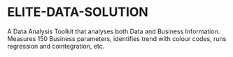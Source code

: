 # ELITE-DATA-SOLUTION
A Data Analysis Toolkit that analyses both Data and Business Information. Measures 150 Business parameters, identifies trend with colour codes, runs regression and cointegration, etc. 

<html lang="en">
<head>
    <meta charset="UTF-8">
    <meta name="viewport" content="width=device-width, initial-scale=1.0">
    <title>Analyst Toolkit</title>
    <link rel="stylesheet" href="styles.css">
    <link rel="stylesheet" href="chat.css">
    <link rel="stylesheet" href="theme.css">
    <script src="https://cdnjs.cloudflare.com/ajax/libs/PapaParse/5.3.2/papaparse.min.js"></script>
    <script src="script.js"></script>
    <script src="button-state.js"></script>
    <script type="module" src="loading.js"></script>
    <script src="https://cdnjs.cloudflare.com/ajax/libs/xlsx/0.16.9/xlsx.full.min.js"></script>
    <script type="module">
        import { 
            handleDataCleaning,
            handleAutomatedEDA,
            handleStatisticalAnalysis,
            handlePredictiveModeling,
            handleCustomVisualization
        } from './data-analysis.js';

        // Attach handlers to window for legacy script access
        window.dataHandlers = {
            handleDataCleaning,
            handleAutomatedEDA, 
            handleStatisticalAnalysis,
            handlePredictiveModeling,
            handleCustomVisualization
        };
    </script>
    <script src="https://cdn.jsdelivr.net/npm/marked/marked.min.js"></script>
    <script type="module" src="business-params.js"></script>
    <script type="module" src="expose-params.js"></script>
    <script type="module" src="business-analysis-core.js"></script>
</head>
<body>
    <div class="container" id="mainContainer">
        <h1 class="welcome-message">Hello analyst, what do you want to do today?</h1>
        <div class="columns">
            <div class="column data-column">
                <button class="tool-button" id="dataBtn">Data Analysis</button>
            </div>
            <div class="column business-column">
                <button class="tool-button" id="businessBtn">Business Analysis</button>
            </div>
        </div>
    </div>

    <div id="dataAnalysisSection" style="display: none;">
        <button id="backBtn" class="tool-button">← Back</button>
        <div class="analysis-container">
            <h2>Data Analysis Tools</h2>
            <div class="upload-section">
                <input type="file" id="fileUpload" accept=".csv,.xlsx" class="upload-input">
                <div class="or-divider">OR</div>
                <textarea id="manualData" placeholder="Paste data here..." class="data-textarea"></textarea>
            </div>
            <div class="analysis-options" id="analysisOptions">
                <div class="select-all">
                    <input type="checkbox" id="selectAll">
                    <label for="selectAll">Select All</label>
                </div>
                <div class="options-grid">
                    <div class="option-item"><input type="checkbox" id="clean"><label for="clean">Clean Data</label></div>
                    <div class="option-item"><input type="checkbox" id="eda"><label for="eda">EDA</label></div>
                    <div class="option-item"><input type="checkbox" id="stats"><label for="stats">Statistical Analysis</label></div>
                    <div class="option-item"><input type="checkbox" id="predictive"><label for="predictive">Predictive Analysis</label></div>
                    <div class="option-item"><input type="checkbox" id="exploratory"><label for="exploratory">Exploratory Analysis</label></div>
                    <div class="option-item"><input type="checkbox" id="custom-viz"><label for="custom-viz">Custom Visualization</label></div>
                    <div class="option-item custom-option">
                        <input type="text" id="customRequest" placeholder="Custom Analysis Request">
                    </div>
                </div>
                <button id="analyzeBtn" class="tool-button">Analyze Selected Options</button>
            </div>
        </div>
        <div id="outputDisplay">
            <div class="report-controls">
                <button id="downloadReport" class="download-btn">
                    Download Report
                </button>
                <button id="shareReport" class="download-btn">
                    Share Results
                </button>
            </div>
        </div>
        <div class="analysis-container" style="margin-top: 2rem;">
            <h2>Run Simulated Python-Style Analysis</h2>
            <button id="simulateAnalysis" class="tool-button">▶ Run Simulated Analysis</button>
            <div id="simulatedResults" class="output-section"></div>
            <button id="simulateDownload" style="display:none;">📥 Download Results</button>
        </div>
    </div>

    <div id="businessAnalysisSection" style="display: none;">
        <button id="businessBackBtn" class="tool-button business-back">← Back</button>
        <div class="analysis-container business-tools">
            <h2>Business Analysis Toolkit 2.0</h2>
            <div class="parameter-controls">
                <button id="openParamModal" class="open-modal-btn">📊 Select Analysis Parameters</button>
                <div class="selected-params-display" id="selectedParams"></div>
            </div>
            <div class="upload-section" style="margin-top: 1rem;">
                <input type="text" id="businessInput" 
                       placeholder="Company name, URL, or paste financial data..."
                       class="data-textarea">
                <button id="runAnalysis" class="tool-button">🚀 Perform Comprehensive Analysis</button>
            </div>
            <div id="businessOutput" class="output-section"></div>
        </div>
    </div>

    <!-- Parameter Selection Modal -->
    <div id="paramModal" class="viz-modal" style="display: none;">
        <div class="viz-controls">
            <h3>Business Analysis Parameters (150 Metrics)</h3>
            <div class="modal-controls">
                <button onclick="selectAllParams(true)" data-testid="select-all-button">Select All</button>
                <button onclick="selectAllParams(false)" data-testid="clear-all-button">Clear All</button>
                <button onclick="toggleSectionCollapse()" data-testid="toggle-sections-button">Toggle Sections</button>
                <button onclick="closeParamModal()" data-testid="apply-selections-button">Apply Selections</button>
            </div>
            <div class="param-grid" id="paramGrid">
                <!-- Categories populated dynamically from analysisCategories -->
            </div>
        </div>
    </div>

    <script src="https://cdnjs.cloudflare.com/ajax/libs/jspdf/2.5.1/jspdf.umd.min.js"></script>
    <script src="https://cdn.jsdelivr.net/npm/pptxgenjs@3.11.0/dist/pptxgen.bundle.js"></script>
    <script src="https://cdnjs.cloudflare.com/ajax/libs/exceljs/4.4.0/exceljs.min.js"></script>
    <script type="module" src="business-analysis-handlers.js"></script>
    <script type="module" src="lite-business-analysis.js"></script>
    <script type="module" src="simulated-analysis-handler.js"></script>
    <script type="module" src="analysis-button-handler.js"></script>

    <div class="theme-toggle">
        <button class="toggle-btn" onclick="toggleTheme()">
            <svg width="24" height="24" viewBox="0 0 24 24" fill="none" stroke="currentColor">
                <path d="M12 3V5M5.6 5.6L4.2 4.2M3 12H5M5.6 18.4L4.2 19.8M12 21v-2M18.4 18.4l1.4 1.4M21 12h-2M18.4 5.6l1.4-1.4"/>
                <circle cx="12" cy="12" r="4"/>
            </svg>
        </button>
    </div>
</body>
</html>

import { performBusinessAnalysis, generateExportContent } from './business-analysis-core.js';
import { showLoading, hideLoading } from './loading.js';
import { getParamName, getSelectedParamCount } from './param-utils.js';

export function initAnalysisButton() {
  const runBtn = document.getElementById('runAnalysis');
  const resultSection = document.getElementById('businessOutput');
  let selectedParams = [];
  
  // Add category count initialization
  if (!window.analysisCategories) {
    window.analysisCategories = [];
  }
  
  // Sync button state with initial selections
  updateButtonState();

  runBtn.addEventListener('click', async () => {
    try {
      validateSelection();
      showLoading(runBtn);
      
      // Perform core analysis
      const analysis = await performBusinessAnalysis(selectedParams);
      renderResults(analysis);
      setupExportHandlers();
      
    } catch (error) {
      handleError(error);
    } finally {
      hideLoading(runBtn);
    }
  });

  // Update on parameter changes
  document.addEventListener('parametersUpdated', () => {
    selectedParams = JSON.parse(localStorage.getItem('selectedMetrics') || '[]');
    updateButtonState();
  });

  // Modified button state update logic
  function updateButtonState() {
    selectedParams = JSON.parse(localStorage.getItem('selectedMetrics') || '[]');
    const count = selectedParams.length;
    
    runBtn.innerHTML = count > 0 
      ? `🚀 Analyze ${count} Selected` 
      : '🚀 Perform Analysis';
    runBtn.disabled = count === 0;
    
    // Update the visible count display
    const countDisplay = document.getElementById('selectedCount');
    if (countDisplay) {
      countDisplay.textContent = `${count} Selected`;
    }
  }

  // Add validation from user's latest code
  function validateSelection() {
    selectedParams = JSON.parse(localStorage.getItem('selectedMetrics') || '[]');
    if (!Array.isArray(selectedParams) || selectedParams.length === 0) {
      throw new Error('Please select at least one analysis category');
    }
  }

  function renderResults(analysis) {
    resultSection.innerHTML = `
      <div class="report-header">
        <h3>${analysis.overview.summary}</h3>
        <div class="report-controls">
          <button class="download-btn" id="downloadBusinessReport">📥 Download</button>
          <button class="download-btn" id="shareBusinessReport">📤 Share</button>
        </div>
      </div>
      <div class="param-grid">
        ${analysis.parameters.map(p => `
          <div class="param-card trend-${p.trend}">
            <div class="param-header">
              <span class="param-name">${getParamName(p.id)}</span>
              <span class="param-score">${p.value}</span>
            </div>
            <div class="param-details">
              <div>Benchmark: ${p.benchmark}</div>
              <div>Trend: ${p.trend}</div>
              <div class="insights">${p.insights}</div>
            </div>
          </div>
        `).join('')}
      </div>`;
  }

  function setupExportHandlers() {
    document.getElementById('downloadBusinessReport').addEventListener('click', handleDownload);
    document.getElementById('shareBusinessReport').addEventListener('click', handleShare);
  }

  function handleDownload() {
    const analysis = JSON.parse(localStorage.getItem('lastAnalysis') || '{}');
    const content = generateExportContent(analysis);
    const blob = new Blob([content], { type: 'text/plain' });
    const link = document.createElement('a');
    link.href = URL.createObjectURL(blob);
    link.download = 'business-analysis-report.txt';
    link.click();
  }

  function handleShare() {
    window.open(`https://www.linkedin.com/sharing/share-offsite/?url=${encodeURIComponent(window.location.href)}`, '_blank');
  }

  function handleError(error) {
    console.error('Analysis error:', error);
    resultSection.innerHTML = `
      <div class="error-message">
        <p>❌ Analysis failed:</p>
        <p>${error.message}</p>
      </div>`;
  }
  
  // Add new business plan handler
  document.getElementById('generatePlanBtn').addEventListener('click', async () => {
    const businessData = {
        name: document.getElementById('businessName').value,
        description: document.getElementById('businessDescription').value,
        industry: document.getElementById('businessIndustry').value,
        location: document.getElementById('businessLocation').value
    };
    
    showLoading(this);
    try {
        const plan = await performBusinessAnalysis(null, businessData, 'business_plan');
        renderBusinessPlan(plan);
    } catch (error) {
        handlePlanError(error);
    }
    hideLoading(this);
  });

  function renderBusinessPlan(plan) {
    const output = document.getElementById('businessOutput');
    output.innerHTML = `
        <div class="business-plan">
            ${renderExecutiveSummary(plan.executive_summary)}
            <div class="full-report-toggle">▼ Show Full Analysis Details</div>
            <div class="full-report">${renderFullReport(plan.full_report)}</div>
        </div>
    `;
    
    // Add toggle functionality
    document.querySelector('.full-report-toggle').addEventListener('click', function() {
        this.parentElement.classList.toggle('expanded');
        this.textContent = this.parentElement.classList.contains('expanded') ? 
            '▲ Collapse Details' : '▼ Show Full Analysis Details';
    });
  }

  function renderExecutiveSummary(executiveSummary) {
    return `
      <div class="executive-summary">
        ${executiveSummary}
      </div>
    `;
  }

  function renderFullReport(fullReport) {
    return `
      <div class="full-report-content">
        ${fullReport}
      </div>
    `;
  }

  function handlePlanError(error) {
    console.error('Plan generation error:', error);
    const output = document.getElementById('businessOutput');
    output.innerHTML = `
      <div class="error-message">
        <p>❌ Plan generation failed:</p>
        <p>${error.message}</p>
      </div>`;
  }
}

// Initialize on page load
document.addEventListener('DOMContentLoaded', () => {
  const runBtn = document.getElementById('runAnalysis');
  if (runBtn) initAnalysisButton();
});
